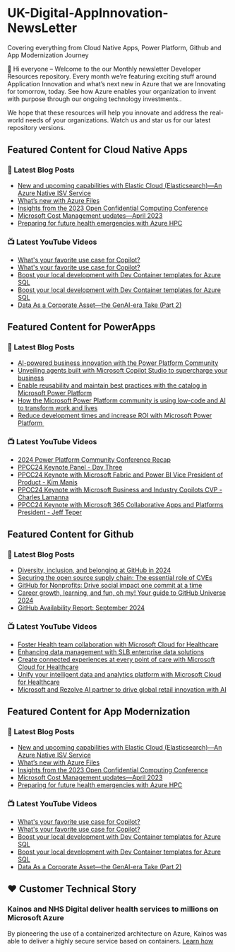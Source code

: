 # UK-Digital-AppInnovation-NewsLetter

Covering everything from Cloud Native Apps, Power Platform, Github and App Modernization Journey

👋 Hi everyone – Welcome to the our Monthly newsletter Developer Resources repository. Every month we’re featuring exciting stuff around Application Innovation and what’s next new in Azure that we are Innovating for tomorrow, today. See how Azure enables your organization to invent with purpose through our ongoing technology investments..


We hope that these resources will help you innovate and address the real-world needs of your organizations. Watch us and star us for our latest repository versions.

## Featured Content for Cloud Native Apps


### 📝 Latest Blog Posts

    
<!-- BLOGCNA:START -->
- [New and upcoming capabilities with Elastic Cloud (Elasticsearch)—An Azure Native ISV Service](https://azure.microsoft.com/blog/new-and-upcoming-capabilities-with-elastic-cloud-elasticsearch-an-azure-native-isv-service/)
- [What’s new with Azure Files](https://azure.microsoft.com/blog/what-s-new-with-azure-files/)
- [Insights from the 2023 Open Confidential Computing Conference](https://azure.microsoft.com/blog/insights-from-the-2023-open-confidential-computing-conference/)
- [Microsoft Cost Management updates—April 2023](https://azure.microsoft.com/blog/microsoft-cost-management-updates-april-2023/)
- [Preparing for future health emergencies with Azure HPC ](https://azure.microsoft.com/blog/preparing-for-future-health-emergencies-with-azure-hpc/)
<!-- BLOGCNA:END -->

### 📺 Latest YouTube Videos

 
<!-- YOUTUBECNA:START -->
- [What&#39;s your favorite use case for Copilot?](https://www.youtube.com/watch?v=UMwGTuSmMlA)
- [What&#39;s your favorite use case for Copilot?](https://www.youtube.com/watch?v=YqzhEBkx7XU)
- [Boost your local development with Dev Container templates for Azure SQL](https://www.youtube.com/watch?v=hSllXf9EMfc)
- [Boost your local development with Dev Container templates for Azure SQL](https://www.youtube.com/watch?v=0qyjbOPeKP4)
- [Data As a Corporate Asset—the GenAI-era Take &lpar;Part 2&rpar;](https://www.youtube.com/watch?v=Vlj2hey_zVY)
<!-- YOUTUBECNA:END -->

##  Featured Content for PowerApps
### 📝 Latest Blog Posts
<!-- BLOGPOWER:START -->
- [AI-powered business innovation with the Power Platform Community](https://www.microsoft.com/en-us/power-platform/blog/2024/09/18/ai-powered-business-innovation-with-the-power-platform-community/)
- [Unveiling agents built with Microsoft Copilot Studio to supercharge your business](https://www.microsoft.com/en-us/microsoft-copilot/blog/copilot-studio/unveiling-copilot-agents-built-with-microsoft-copilot-studio-to-supercharge-your-business/)
- [Enable reusability and maintain best practices with the catalog in Microsoft Power Platform](https://www.microsoft.com/en-us/power-platform/blog/2024/09/11/enable-reusability-and-maintain-best-practices-with-the-catalog-in-microsoft-power-platform/)
- [How the Microsoft Power Platform community is using low-code and AI to transform work and lives](https://www.microsoft.com/en-us/power-platform/blog/2024/09/10/how-the-microsoft-power-platform-community-is-using-low-code-and-ai-to-transform-work-and-lives/)
- [Reduce development times and increase ROI with Microsoft Power Platform ](https://www.microsoft.com/en-us/power-platform/blog/2024/09/03/reduce-development-times-and-increase-roi-with-microsoft-power-platform/)
<!-- BLOGPOWER:END -->
 ### 📺 Latest YouTube Videos
    
<!-- YOUTUBEPOWER:START -->
- [2024 Power Platform Community Conference Recap](https://www.youtube.com/watch?v=MdYdPSFtfMk)
- [PPCC24 Keynote Panel - Day Three](https://www.youtube.com/watch?v=j_TLQFUKNRg)
- [PPCC24 Keynote with Microsoft Fabric and Power BI Vice President of Product - Kim Manis](https://www.youtube.com/watch?v=RPYbaarti7U)
- [PPCC24 Keynote with Microsoft Business and Industry Copilots CVP - Charles Lamanna](https://www.youtube.com/watch?v=R7tNtLxQaSY)
- [PPCC24 Keynote with Microsoft 365 Collaborative Apps and Platforms President - Jeff Teper](https://www.youtube.com/watch?v=AeOVJ5jRBZo)
<!-- YOUTUBEPOWER:END -->

##  Featured Content for Github
### 📝 Latest Blog Posts
<!-- BLOGGITHUB:START -->
- [Diversity, inclusion, and belonging at GitHub in 2024](https://github.blog/news-insights/company-news/diversity-inclusion-and-belonging-at-github-in-2024/)
- [Securing the open source supply chain: The essential role of CVEs](https://github.blog/security/supply-chain-security/securing-the-open-source-supply-chain-the-essential-role-of-cves/)
- [GitHub for Nonprofits: Drive social impact one commit at a time](https://github.blog/news-insights/product-news/github-for-nonprofits-drive-social-impact-one-commit-at-a-time/)
- [Career growth, learning, and fun, oh my! Your guide to GitHub Universe 2024](https://github.blog/news-insights/company-news/career-growth-learning-and-fun-oh-my-your-guide-to-github-universe-2024/)
- [GitHub Availability Report: September 2024](https://github.blog/news-insights/company-news/github-availability-report-september-2024/)
<!-- BLOGGITHUB:END -->
### 📺 Latest YouTube Videos
<!-- YOUTUBEGITHUB:START -->
- [Foster Health team collaboration with Microsoft Cloud for Healthcare](https://www.youtube.com/watch?v=I3xL_A10JAI)
- [Enhancing data management with SLB enterprise data solutions](https://www.youtube.com/watch?v=Z-SF42l7y0Y)
- [Create connected experiences at every point of care with Microsoft Cloud for Healthcare](https://www.youtube.com/watch?v=3wDM4RbEMgA)
- [Unify your intelligent data and analytics platform with Microsoft Cloud for Healthcare](https://www.youtube.com/watch?v=IvFHwhCAjzs)
- [Microsoft and Rezolve AI partner to drive global retail innovation with AI](https://www.youtube.com/watch?v=bos5HLw2jlk)
<!-- YOUTUBEGITHUB:END -->
##  Featured Content for App Modernization
### 📝 Latest Blog Posts
<!-- BLOGAPPMOD:START -->
- [New and upcoming capabilities with Elastic Cloud (Elasticsearch)—An Azure Native ISV Service](https://azure.microsoft.com/blog/new-and-upcoming-capabilities-with-elastic-cloud-elasticsearch-an-azure-native-isv-service/)
- [What’s new with Azure Files](https://azure.microsoft.com/blog/what-s-new-with-azure-files/)
- [Insights from the 2023 Open Confidential Computing Conference](https://azure.microsoft.com/blog/insights-from-the-2023-open-confidential-computing-conference/)
- [Microsoft Cost Management updates—April 2023](https://azure.microsoft.com/blog/microsoft-cost-management-updates-april-2023/)
- [Preparing for future health emergencies with Azure HPC ](https://azure.microsoft.com/blog/preparing-for-future-health-emergencies-with-azure-hpc/)
<!-- BLOGAPPMOD:END -->
### 📺 Latest YouTube Videos
<!-- YOUTUBEAPPMOD:START -->
- [What&#39;s your favorite use case for Copilot?](https://www.youtube.com/watch?v=UMwGTuSmMlA)
- [What&#39;s your favorite use case for Copilot?](https://www.youtube.com/watch?v=YqzhEBkx7XU)
- [Boost your local development with Dev Container templates for Azure SQL](https://www.youtube.com/watch?v=hSllXf9EMfc)
- [Boost your local development with Dev Container templates for Azure SQL](https://www.youtube.com/watch?v=0qyjbOPeKP4)
- [Data As a Corporate Asset—the GenAI-era Take &lpar;Part 2&rpar;](https://www.youtube.com/watch?v=Vlj2hey_zVY)
<!-- YOUTUBEAPPMOD:END -->


## ♥️ Customer Technical Story 

### Kainos and NHS Digital deliver health services to millions on Microsoft Azure

By pioneering the use of a containerized architecture on Azure, Kainos was able to deliver a highly secure service based on containers. [Learn how](https://customers.microsoft.com/en-us/story/1368348549535774520-kainos-and-nhs-digital-deliver-health-services-to-millions-on-microsoft-azure)

